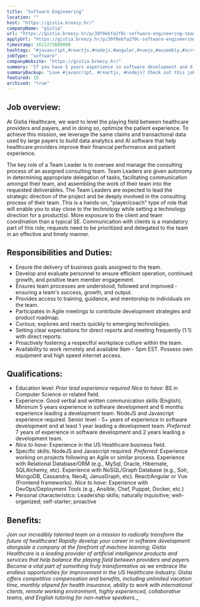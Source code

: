 ```yaml
---
title: "Software Engineering"
location: ""
host: "https://gistia.breezy.hr/"
companyName: "gistia"
url: "https://gistia.breezy.hr/p/30f0ebfa2f0c-software-engineering-team-lead"
applyUrl: "https://gistia.breezy.hr/p/30f0ebfa2f0c-software-engineering-team-lead/apply"
timestamp: 1611273600000
hashtags: "#javascript,#reactjs,#nodejs,#angular,#vuejs,#assembly,#scrum,#ansible,#puppet,#chef"
jobType: "software"
companyWebsite: "https://gistia.breezy.hr/"
summary: "If you have 5 years experience in software development and 6 months experience leading a development team, consider applying to Gistia's job post for a new Software Engineering."
summaryBackup: "Love #javascript, #reactjs, #nodejs? Check out this job post!"
featured: 15
archived: "true"
---
```


## Job overview:

At Gistia Healthcare, we want to level the playing field between healthcare providers and payers, and in doing so, optimize the patient experience. To achieve this mission, we leverage the same claims and transactional data used by large payers to build data analytics and AI software that help healthcare providers improve their financial performance and patient experience.

The key role of a Team Leader is to oversee and manage the consulting process of an assigned consulting team. Team Leaders are given autonomy in determining appropriate delegation of tasks, facilitating communication amongst their team, and assembling the work of their team into the requested deliverables. The Team Leaders are expected to lead the strategic direction of the project and be deeply involved in the consulting process of their team. This is a hands-on, "player/coach" type of role that will enable you to stay close to the technology while setting a technology direction for a product(s). More exposure to the client and team coordination than a typical SE. Communication with clients is a mandatory part of this role; requests need to be prioritized and delegated to the team in an effective and timely manner.

## Responsibilities and Duties:

*   Ensure the delivery of business goals assigned to the team.
*   Develop and evaluate personnel to ensure efficient operation, continued growth, and positive team member engagement.
*   Ensures team processes are understood, followed and improved - ensuring a team's success, growth, and output.
*   Provides access to training, guidance, and mentorship to individuals on the team.
*   Participates in Agile meetings to contribute development strategies and product roadmap.
*   Curious; explores and reacts quickly to emerging technologies.
*   Setting clear expectations for direct reports and meeting frequently (1:1) with direct reports.
*   Proactively fostering a respectful workplace culture within the team.
*   Availability to work remotely and available 9am - 5pm EST. Possess own equipment and high speed internet access.

## Qualifications:

*   Education level: _Prior lead experience required Nice to have:_ BS in Computer Science or related field.
*   Experience: Good verbal and written communication skills (English). Minimum 5 years experience in software development and 6 months experience leading a development team. NodeJS and Javascript experience required. Senior level - 5+ years of experience in software development and at least 1 year leading a development team. _Preferred_: 7 years of experience in software development and 2 years leading a development team.
*   _Nice to have:_ Experience in the US Healthcare business field.
*   Specific skills: NodeJS and Javascript required. _Preferred:_ Experience working on projects following an Agile or similar process. Experience with Relational Database/ORM (e.g., MySql, Oracle, Hibernate, SQLAlchemy, etc). Experience with NoSQL/Graph Database (e.g., Solr, MongoDB, Cassandra, Neo4j, JanusGraph, etc). React/Angular or Vue (Frontend frameworks). _Nice to have:_ Experience with DevOps/Deployment Tools (e.g., Ansible, Chef, Puppet, Docker, etc.)
*   Personal characteristics: Leadership skills; naturally inquisitive; well-organized; self-starter; proactive

## Benefits:

_Join our incredibly talented team on a mission to radically transform the future of healthcare! Rapidly develop your career in software development alongside a company at the forefront of machine learning; Gistia Healthcare is a leading provider of artificial intelligence products and services that help balance the playing field between providers and payers. Become a vital part of something truly transformative as we embrace the endless opportunities for improvement in the US Healthcare Industry. Gistia offers competitive compensation and benefits, including unlimited vacation time, monthly stipend for health insurance, ability to work with international clients, remote working environment, highly experienced, collaborative teams, and English tutoring for non-native speakers.__

